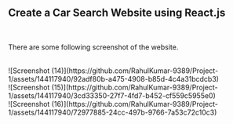 <h2>Create a Car Search Website using React.js</h2><br/>
<p>There are some following screenshot of the website.</p><br/>
![Screenshot (14)](https://github.com/RahulKumar-9389/Project-1/assets/144117940/92adf80b-a475-4908-b85d-4c4a31bcdcb3)<br/>
![Screenshot (15)](https://github.com/RahulKumar-9389/Project-1/assets/144117940/3cd33350-27f7-4fd7-b452-cf559c5955e0)<br/>
![Screenshot (16)](https://github.com/RahulKumar-9389/Project-1/assets/144117940/72977885-24cc-497b-9766-7a53c72c10c3)<br/>
